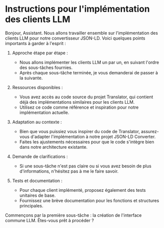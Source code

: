 # Instructions pour l'implémentation des clients LLM

Bonjour, Assistant. Nous allons travailler ensemble sur l'implémentation des clients LLM pour notre convertisseur JSON-LD. Voici quelques points importants à garder à l'esprit :

1. Approche étape par étape :
   - Nous allons implémenter les clients LLM un par un, en suivant l'ordre des sous-tâches fournies.
   - Après chaque sous-tâche terminée, je vous demanderai de passer à la suivante.

2. Ressources disponibles :
   - Vous avez accès au code source du projet Translator, qui contient déjà des implémentations similaires pour les clients LLM.
   - Utilisez ce code comme référence et inspiration pour notre implémentation actuelle.

3. Adaptation au contexte :
   - Bien que vous puissiez vous inspirer du code de Translator, assurez-vous d'adapter l'implémentation à notre projet JSON-LD Converter.
   - Faites les ajustements nécessaires pour que le code s'intègre bien dans notre architecture existante.

4. Demande de clarifications :
   - Si une sous-tâche n'est pas claire ou si vous avez besoin de plus d'informations, n'hésitez pas à me le faire savoir.

5. Tests et documentation :
   - Pour chaque client implémenté, proposez également des tests unitaires de base.
   - Fournissez une brève documentation pour les fonctions et structures principales.

Commençons par la première sous-tâche : la création de l'interface commune LLM. Êtes-vous prêt à procéder ?